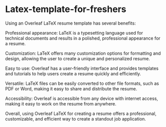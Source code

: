 # Latex-template-for-freshers

Using an Overleaf LaTeX resume template has several benefits:

Professional appearance: LaTeX is a typesetting language used for technical documents and results in a polished, professional appearance for a resume.

Customization: LaTeX offers many customization options for formatting and design, allowing the user to create a unique and personalized resume.

Easy to use: Overleaf has a user-friendly interface and provides templates and tutorials to help users create a resume quickly and efficiently.

Versatile: LaTeX files can be easily converted to other file formats, such as PDF or Word, making it easy to share and distribute the resume.

Accessibility: Overleaf is accessible from any device with internet access, making it easy to work on the resume from anywhere.

Overall, using Overleaf LaTeX for creating a resume offers a professional, customizable, and efficient way to create a standout job application.
